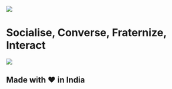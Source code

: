 ![](https://mrigankpawagi.github.io/socialme/images/logo-big.png)
# Socialise, Converse, Fraternize, Interact
![](https://raw.githubusercontent.com/mrigankpawagi/socialme/master/images/Make_In_India.png)
## Made with :heart: in India
